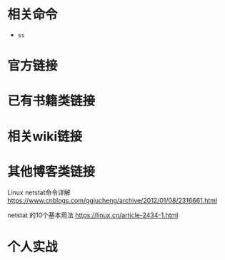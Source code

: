 
# 相关命令

- `ss`

# 官方链接

# 已有书籍类链接

# 相关wiki链接

# 其他博客类链接

Linux netstat命令详解 https://www.cnblogs.com/ggjucheng/archive/2012/01/08/2316661.html

netstat 的10个基本用法 https://linux.cn/article-2434-1.html

# 个人实战
